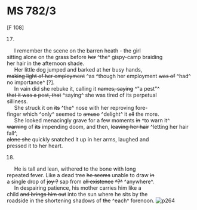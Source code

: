 # MS 782/3

[F 108]

17.

&nbsp;&nbsp;&nbsp;&nbsp;&nbsp;I remember the scene on the barren heath - the girl \
sitting alone on the grass before ~~her~~ ^the^ gispy-camp braiding \
her hair in the afternoon shade. \
&nbsp;&nbsp;&nbsp;&nbsp;&nbsp;Her little dog jumped and barked at her busy hands, \
~~making light of her employment~~ ^as ^though her employment ~~was of~~ ^had^ no importance^ [?]. \
&nbsp;&nbsp;&nbsp;&nbsp;&nbsp;In vain did she rebuke it, calling it ~~names, saying~~ ^"a pest"^ \
~~that it was a pest, that~~ ^saying^ she was tired of its perpetual \
silliness. \
&nbsp;&nbsp;&nbsp;&nbsp;&nbsp;She struck it on ~~its~~ ^the^ nose with her reproving fore- \
finger which ^only^ seemed to ~~amuse~~ ^delight^ it ~~all~~ the more. \
&nbsp;&nbsp;&nbsp;&nbsp;&nbsp;She looked menacingly grave for a few moments ~~in~~ ^to warn it^ \
~~warning~~ of ~~its~~ impending doom, and then, ~~leaving her hair~~ ^letting her hair fall^, \
~~alone she~~ quickly snatched it up in her arms, laughed and \
pressed it to her heart.

18.

&nbsp;&nbsp;&nbsp;&nbsp;&nbsp;He is tall and lean, withered to the bone with long \
repeated fever. Like a dead tree ~~he seems~~ unable to draw ~~in~~ \
a single drop of ~~joy ?~~ sap from ~~all existence~~ ~~^?^~~ ^anywhere^. \
&nbsp;&nbsp;&nbsp;&nbsp;&nbsp;In despairing patience, his mother carries him like a \
child ~~and brings him out~~ into the sun where he sits by the \
roadside in the shortening shadows of ~~the~~ ^each^ forenoon. 
![p264](MS782_3-264.jpg)
